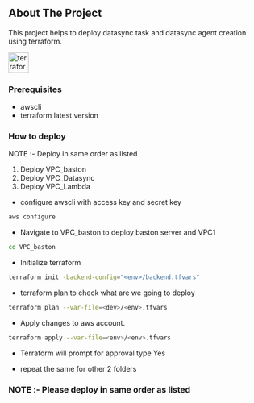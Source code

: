 ## About The Project

This project helps to deploy datasync task and datasync agent creation using terraform.

<div align="left">
  <img src="https://cdn.jsdelivr.net/gh/devicons/devicon/icons/terraform/terraform-original.svg" height="40" alt="terraform logo"  />
</div>

### Prerequisites
- awscli 
- terraform latest version

### How to deploy

NOTE :- Deploy in same order as listed

1. Deploy VPC_baston
2. Deploy VPC_Datasync  
3. Deploy VPC_Lambda
- configure awscli with access key and secret key
```sh
aws configure 
```
- Navigate to VPC_baston to deploy baston server and VPC1
```sh
cd VPC_baston
```
- Initialize terraform 
```sh
terraform init -backend-config="<env>/backend.tfvars"
```
- terraform plan to check what are we going to deploy
```sh
terraform plan --var-file=<dev>/<env>.tfvars
```
- Apply changes to aws account.
```sh
terraform apply --var-file=<env>/<env>.tfvars
```
- Terraform will prompt for approval type Yes

- repeat the same for other 2 folders 

### NOTE :- Please deploy in same order as listed



